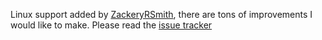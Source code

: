 Linux support added by [ZackeryRSmith](https://github.com/ZackeryRSmith), there are tons of improvements I would like to make. Please read the [issue tracker](https://github.com/ZackeryRSmith/token-stealer-but-its-one-line/issues)
